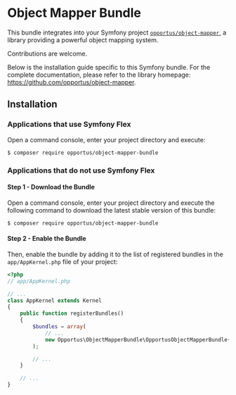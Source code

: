# Object Mapper Bundle

This bundle integrates into your Symfony project [`opportus/object-mapper`](https://github.com/opportus/object-mapper), a library providing a powerful object mapping system.

Contributions are welcome.

Below is the installation guide specific to this Symfony bundle. For the complete documentation, please refer to the library homepage: https://github.com/opportus/object-mapper.

## Installation

### Applications that use Symfony Flex

Open a command console, enter your project directory and execute:

```console
$ composer require opportus/object-mapper-bundle
```

### Applications that do not use Symfony Flex

#### Step 1 - Download the Bundle

Open a command console, enter your project directory and execute the following command to download the latest stable version of this bundle:

```console
$ composer require opportus/object-mapper-bundle
```

#### Step 2 - Enable the Bundle

Then, enable the bundle by adding it to the list of registered bundles in the `app/AppKernel.php` file of your project:

```php
<?php
// app/AppKernel.php

// ...
class AppKernel extends Kernel
{
    public function registerBundles()
    {
        $bundles = array(
            // ...
            new Opportus\ObjectMapperBundle\OpportusObjectMapperBundle(),
        );

        // ...
    }

    // ...
}
```
